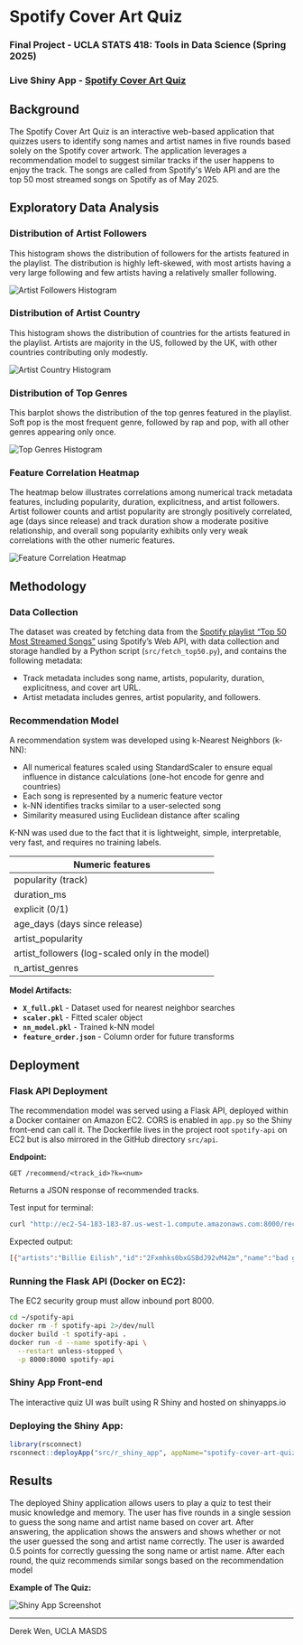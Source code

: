 # Spotify Cover Art Quiz

### Final Project - UCLA STATS 418: Tools in Data Science (Spring 2025)

### Live Shiny App - [Spotify Cover Art Quiz](https://dwen.shinyapps.io/spotify-cover-art-quiz/)

## Background

The Spotify Cover Art Quiz is an interactive web-based application that quizzes users to identify song names and artist names in five rounds based solely on the Spotify cover artwork. The application leverages a recommendation model to suggest similar tracks if the user happens to enjoy the track. The songs are called from Spotify's Web API and are the top 50 most streamed songs on Spotify as of May 2025.

## Exploratory Data Analysis

### Distribution of Artist Followers

This histogram shows the distribution of followers for the artists featured in the playlist. The distribution is highly left-skewed, with most artists having a very large following and few artists having a relatively smaller following.

![Artist Followers Histogram](imgs/artist_followers_hist.png "Artist Followers Histogram")

### Distribution of Artist Country

This histogram shows the distribution of countries for the artists featured in the playlist. Artists are majority in the US, followed by the UK, with other countries contributing only modestly.

![Artist Country Histogram](imgs/country_top15.png "Artist Country Histogram")

### Distribution of Top Genres

This barplot shows the distribution of the top genres featured in the playlist. Soft pop is the most frequent genre, followed by rap and pop, with all other genres appearing only once.

![Top Genres Histogram](imgs/genres_top15.png "Top Genres Barplot")

### Feature Correlation Heatmap

The heatmap below illustrates correlations among numerical track metadata features, including popularity, duration, explicitness, and artist followers. Artist follower counts and artist popularity are strongly positively correlated, age (days since release) and track duration show a moderate positive relationship, and overall song popularity exhibits only very weak correlations with the other numeric features.

![Feature Correlation Heatmap](imgs/corr_heatmap.png "Feature Correlation Heatmap")

## Methodology

### Data Collection

The dataset was created by fetching data from the [Spotify playlist “Top 50 Most Streamed Songs”](https://open.spotify.com/playlist/7z4ebkPXukjtS08NxvoyoN?si=7876a0a8a6f44e60) using Spotify’s Web API, with data collection and storage handled by a Python script (`src/fetch_top50.py`), and contains the following metadata:

* Track metadata includes song name, artists, popularity, duration, explicitness, and cover art URL.
* Artist metadata includes genres, artist popularity, and followers.

### Recommendation Model

A recommendation system was developed using k-Nearest Neighbors (k-NN):

* All numerical features scaled using StandardScaler to ensure equal influence in distance calculations (one-hot encode for genre and countries)
* Each song is represented by a numeric feature vector
* k-NN identifies tracks similar to a user-selected song
* Similarity measured using Euclidean distance after scaling

K-NN was used due to the fact that it is lightweight, simple, interpretable, very fast, and requires no training labels.

| Numeric features |
|------------------|
| popularity (track) |
| duration_ms |
| explicit (0/1) |
| age_days (days since release) |
| artist_popularity |
| artist_followers (log-scaled only in the model) |
| n_artist_genres |

**Model Artifacts:**

* **`X_full.pkl`** - Dataset used for nearest neighbor searches
* **`scaler.pkl`** - Fitted scaler object
* **`nn_model.pkl`** - Trained k-NN model
* **`feature_order.json`** - Column order for future transforms

## Deployment

### Flask API Deployment

The recommendation model was served using a Flask API, deployed within a Docker container on Amazon EC2. CORS is enabled in `app.py` so the Shiny front-end can call it. The Dockerfile lives in the project root `spotify-api` on EC2 but is also mirrored in the GitHub directory `src/api`.

**Endpoint:**

```
GET /recommend/<track_id>?k=<num>
```

Returns a JSON response of recommended tracks.

Test input for terminal:

```bash
curl "http://ec2-54-183-183-87.us-west-1.compute.amazonaws.com:8000/recommend/0VjIjW4GlUZAMYd2vXMi3b?k=3"
```

Expected output:

```bash
[{"artists":"Billie Eilish","id":"2Fxmhks0bxGSBdJ92vM42m","name":"bad guy"},{"artists":"Billie Eilish, Khalid","id":"0u2P5u6lvoDfwTYjAADbn4","name":"lovely (with Khalid)"},{"artists":"Taylor Swift","id":"1BxfuPKGuaTgP7aM0Bbdwr","name":"Cruel Summer"}]
```

### Running the Flask API (Docker on EC2):

The EC2 security group must allow inbound port 8000.

```bash
cd ~/spotify-api
docker rm -f spotify-api 2>/dev/null
docker build -t spotify-api .
docker run -d --name spotify-api \
  --restart unless-stopped \
  -p 8000:8000 spotify-api
```

### Shiny App Front-end

The interactive quiz UI was built using R Shiny and hosted on shinyapps.io

### Deploying the Shiny App:

```r
library(rsconnect)
rsconnect::deployApp("src/r_shiny_app", appName="spotify-cover-art-quiz")
```

## Results

The deployed Shiny application allows users to play a quiz to test their music knowledge and memory. The user has five rounds in a single session to guess the song name and artist name based on cover art. After answering, the application shows the answers and shows whether or not the user guessed the song and artist name correctly. The user is awarded 0.5 points for correctly guessing the song name or artist name. After each round, the quiz recommends similar songs based on the recommendation model

**Example of The Quiz:**

![Shiny App Screenshot](imgs/shiny_quiz_example4.png "Spotify Cover Art Quiz Example")

---

Derek Wen, UCLA MASDS